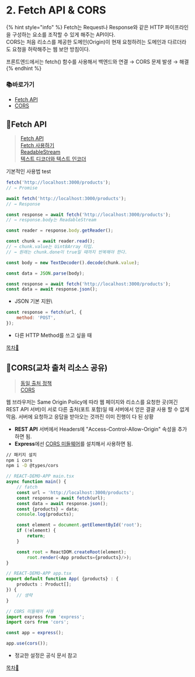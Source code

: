 # 2. Fetch API & CORS

{% hint style="info" %}
Fetch는 Request나 Response와 같은 HTTP 파이프라인을 구성하는 요소를 조작할 수 있게 해주는 API이다.\
CORS는 처음 리소스를 제공한 도메인(Origin)이 현재 요청하려는 도메인과 다르더라도 요청을 허락해주는 웹 보안 방침이다.

프론트엔드에서는 fetch() 함수를 사용해서 백엔드와 연결 → CORS 문제 발생 → 해결
{% endhint %}

### 📚바로가기

* [Fetch API](2.-fetch-api-and-cors.md#fetch-api)
* [CORS](2.-fetch-api-and-cors.md#cors)

## 📍Fetch API

> [Fetch API](https://developer.mozilla.org/ko/docs/Web/API/Fetch\_API)\
> [Fetch 사용하기](https://developer.mozilla.org/ko/docs/Web/API/Fetch\_API/Using\_Fetch)\
> [ReadableStream](https://developer.mozilla.org/ko/docs/Web/API/ReadableStream)\
> [텍스트 디코더와 텍스트 인코더](https://ko.javascript.info/text-decoder)

기본적인 사용법 test

```javascript
fetch('http://localhost:3000/products');
// → Promise

await fetch('http://localhost:3000/products');
// → Response

const response = await fetch('http://localhost:3000/products');
// → response.body는 ReadableStream

const reader = response.body.getReader();

const chunk = await reader.read();
// → chunk.value는 Uint8Array 타입.
// → 원래는 chunk.done이 true일 때까지 반복해야 한다.

const body = new TextDecoder().decode(chunk.value);

const data = JSON.parse(body);
```

```javascript
const response = await fetch('http://localhost:3000/products');
const data = await response.json();
```

* JSON 기본 지원\


```javascript
const response = fetch(url, {
    method: 'POST',
});
```

* 다른 HTTP Method를 쓰고 싶을 때

[목차🔺](2.-fetch-api-and-cors.md#undefined)

## 📍CORS(교차 출처 리소스 공유)

> [동일 출처 정책](https://developer.mozilla.org/ko/docs/Web/Security/Same-origin\_policy)\
> [CORS](https://developer.mozilla.org/ko/docs/Web/HTTP/CORS)

웹 브라우저는 Same Origin Policy에 따라 웹 페이지와 리소스를 요청한 곳(여긴 REST API 서버)이 서로 다른 출처(포트 포함)일 때 서버에서 얻은 결괄 사용 할 수 없게 막음. 서버에 요청하고 응답을 받아오는 것까진 이미 진행이 다 된 상황

* **REST API** 서버에서 Headers에 "Access-Control-Allow-Origin" 속성을 추가하면 됨.
* **Express**에선 [CORS 미들웨어](https://expressjs.com/en/resources/middleware/cors.html)를 설치해서 사용하면 됨.

```bash
// 패키지 설치
npm i cors
npm i -D @types/cors
```

```typescript
// REACT-DEMO-APP main.tsx
async function main() {
    // fatch
    const url = 'http://localhost:3000/products';
    const response = await fetch(url);
    const data = await response.json();
    const {products} = data;
    console.log(products);

    const element = document.getElementById('root');
    if (!element) {
        return;
    }

    const root = ReactDOM.createRoot(element);
        root.render(<App products={products}/>);
}

// REACT-DEMO-APP app.tsx
export default function App( {products} : {
    products : Product[];
}) { 
    // 생략
}
```

```typescript
// CORS 미들웨어 사용
import express from 'express';
import cors from 'cors';

const app = express();

app.use(cors());
```

* 정교한 설정은 공식 문서 참고

[목차🔺](2.-fetch-api-and-cors.md#undefined)
